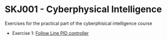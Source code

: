 # SKJ001 - Cyberphysical Intelligence

Exercises for the practical part of the cyberphisical intelligence course

- Exercise 1: [Follow Line PID controller](https://github.com/santamav/SistemesIntelligents-Cyberphysical_Intelligence/blob/master/Follow%20Line/FollowLine.py)
